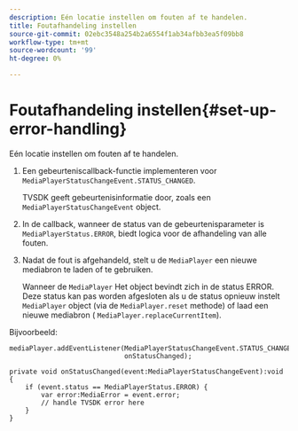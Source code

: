 ```yaml
---
description: Eén locatie instellen om fouten af te handelen.
title: Foutafhandeling instellen
source-git-commit: 02ebc3548a254b2a6554f1ab34afbb3ea5f09bb8
workflow-type: tm+mt
source-wordcount: '99'
ht-degree: 0%

---
```


# Foutafhandeling instellen{#set-up-error-handling}

Eén locatie instellen om fouten af te handelen.

1. Een gebeurteniscallback-functie implementeren voor `MediaPlayerStatusChangeEvent.STATUS_CHANGED`.

   TVSDK geeft gebeurtenisinformatie door, zoals een `MediaPlayerStatusChangeEvent` object.
1. In de callback, wanneer de status van de gebeurtenisparameter is `MediaPlayerStatus.ERROR`, biedt logica voor de afhandeling van alle fouten.
1. Nadat de fout is afgehandeld, stelt u de `MediaPlayer` een nieuwe mediabron te laden of te gebruiken.

   Wanneer de `MediaPlayer` Het object bevindt zich in de status ERROR. Deze status kan pas worden afgesloten als u de status opnieuw instelt `MediaPlayer` object (via de `MediaPlayer.reset` methode) of laad een nieuwe mediabron ( `MediaPlayer.replaceCurrentItem`).

<!--<a id="example_49FF225E92EA494AA06B2E5F26101F4C"></a>-->

Bijvoorbeeld:

```
mediaPlayer.addEventListener(MediaPlayerStatusChangeEvent.STATUS_CHANGED,  
                             onStatusChanged); 
 
private void onStatusChanged(event:MediaPlayerStatusChangeEvent):void { 
    if (event.status == MediaPlayerStatus.ERROR) { 
        var error:MediaError = event.error; 
        // handle TVSDK error here 
    } 
} 
```
